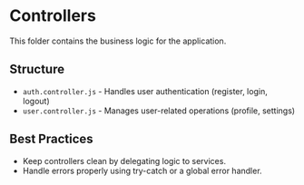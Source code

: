 # Controllers
This folder contains the business logic for the application.

## Structure
- `auth.controller.js` - Handles user authentication (register, login, logout)
- `user.controller.js` - Manages user-related operations (profile, settings)

## Best Practices
- Keep controllers clean by delegating logic to services.
- Handle errors properly using try-catch or a global error handler.
